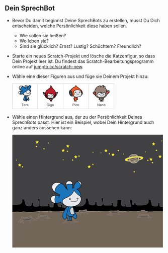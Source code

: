 ## Dein SprechBot

+ Bevor Du damit beginnst Deine SprechBots zu erstellen, musst Du Dich entscheiden, welche Persönlichkeit diese haben sollen.
	+ Wie sollen sie heißen?
	+ Wo leben sie?
	+ Sind sie glücklich? Ernst? Lustig? Schüchtern? Freundlich?

+ Starte ein neues Scratch-Projekt und lösche die Katzenfigur, so dass Dein Projekt leer ist. Du findest das Scratch-Bearbeitungsprogramm online auf <a href="http://jumpto.cc/scratch-new">jumpto.cc/scratch-new</a>.

+ Wähle eine dieser Figuren aus und füge sie Deinem Projekt hinzu:

	![screenshot](images/chatbot-characters.png)

+ Wähle einen Hintergrund aus, der zu der Persönlichkeit Deines SprechBots passt. Hier ist ein Beispiel, wobei Dein Hintergrund auch ganz anders aussehen kann:

	![screenshot](images/chatbot-sprite.png)
